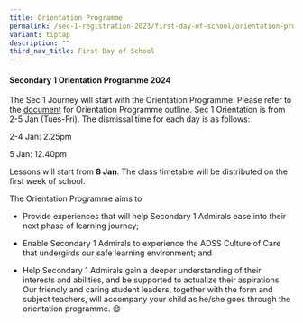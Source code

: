 ```yaml
---
title: Orientation Programme
permalink: /sec-1-registration-2023/first-day-of-school/orientation-prog/
variant: tiptap
description: ""
third_nav_title: First Day of School
---
```

<h4><strong>Secondary 1 Orientation Programme 2024</strong></h4><p>The Sec 1 Journey will start with the Orientation Programme. Please refer to the <a href="/files/5__Sec_1_Orientation_2024_Schedule__for_website_.pdf" rel="noopener noreferrer nofollow" target="_blank">document</a> for Orientation Programme outline. Sec 1 Orientation is from 2-5 Jan (Tues-Fri). The dismissal time for each day is as follows:</p><p>2-4 Jan: 2.25pm</p><p>5 Jan: 12.40pm</p><p>Lessons will start from <strong>8 Jan</strong>. The class timetable will be distributed on the first week of school.<br></p><p>The Orientation Programme aims to</p><ul data-tight="true" class="tight"><li><p>Provide experiences that will help Secondary 1 Admirals ease into their next phase of learning journey;</p></li><li><p>Enable Secondary 1 Admirals to experience the ADSS Culture of Care that undergirds our safe learning environment; and</p></li><li><p>Help Secondary 1 Admirals gain a deeper understanding of their interests and abilities, and be supported to actualize their aspirations <br>Our friendly and caring student leaders, together with the form and subject teachers, will accompany your child as he/she goes through the orientation programme. 😄</p></li></ul><p></p>